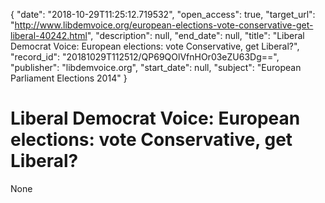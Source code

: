 {
  "date": "2018-10-29T11:25:12.719532", 
  "open_access": true, 
  "target_url": "http://www.libdemvoice.org/european-elections-vote-conservative-get-liberal-40242.html", 
  "description": null, 
  "end_date": null, 
  "title": "Liberal Democrat Voice: European elections: vote Conservative, get Liberal?", 
  "record_id": "20181029T112512/QP69QOlVfnHOr03eZU63Dg==", 
  "publisher": "libdemvoice.org", 
  "start_date": null, 
  "subject": "European Parliament Elections 2014"
}

# Liberal Democrat Voice: European elections: vote Conservative, get Liberal?

None